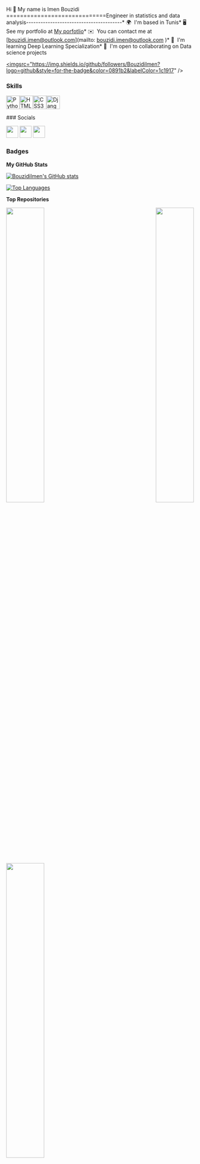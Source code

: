 Hi 👋 My name is Imen Bouzidi
=============================Engineer in statistics and data analysis----------------------------------------* 🌍  I'm based in Tunis* 🖥️  See my portfolio at [My porfotlio](http://bouzidiimen.github.io/BouzidiImenn/)* ✉️  You can contact me at [bouzidi.imen@outlook.com](mailto: bouzidi.imen@outlook.com )* 🧠  I'm learning Deep Learning Specialization* 🤝  I'm open to collaborating on Data science projects

<a href="https://www.github.com/BouzidiImen" target="_blank" rel="noreferrer"><imgsrc="https://img.shields.io/github/followers/BouzidiImen?logo=github&style=for-the-badge&color=0891b2&labelColor=1c1917" /></a>

### Skills

<p align="left"><a href="https://www.python.org/" target="_blank" rel="noreferrer"><img src="https://raw.githubusercontent.com/danielcranney/readme-generator/main/public/icons/skills/python-colored.svg" width="36" height="36" alt="Python" /></a><a href="https://developer.mozilla.org/en-US/docs/Glossary/HTML5" target="_blank" rel="noreferrer"><img src="https://raw.githubusercontent.com/danielcranney/readme-generator/main/public/icons/skills/html5-colored.svg" width="36" height="36" alt="HTML5" /></a><a href="https://www.w3.org/TR/CSS/#css" target="_blank" rel="noreferrer"><img src="https://raw.githubusercontent.com/danielcranney/readme-generator/main/public/icons/skills/css3-colored.svg" width="36" height="36" alt="CSS3" /></a><a href="https://www.djangoproject.com/" target="_blank" rel="noreferrer"><img src="https://raw.githubusercontent.com/danielcranney/readme-generator/main/public/icons/skills/django-colored-dark.svg" width="36" height="36" alt="Django" /></a></p>
### Socials<p align="left"> <a href="https://www.github.com/BouzidiImen" target="_blank" rel="noreferrer"><img src="https://raw.githubusercontent.com/danielcranney/readme-generator/main/public/icons/socials/github-dark.svg" width="32" height="32" /></a> <a href="https://www.linkedin.com/in/imen-bouzidi-970643162/" target="_blank" rel="noreferrer"><img src="https://raw.githubusercontent.com/danielcranney/readme-generator/main/public/icons/socials/linkedin.svg" width="32" height="32" /></a> <a href="http://www.medium.com/imen-bouzidi" target="_blank" rel="noreferrer"><img src="https://raw.githubusercontent.com/danielcranney/readme-generator/main/public/icons/socials/medium-dark.svg" width="32" height="32" /></a></p>

### Badges

<b>My GitHub Stats</b>

<a href="http://www.github.com/BouzidiImen"><img src="https://github-readme-stats.vercel.app/api?username=BouzidiImen&show_icons=true&hide=&count_private=true&title_color=0891b2&text_color=ffffff&icon_color=0891b2&bg_color=1c1917&hide_border=true&show_icons=true" alt="BouzidiImen's GitHub stats" /></a>

<a href="https://github.com/BouzidiImen" align="left"><img src="https://github-readme-stats.vercel.app/api/top-langs/?username=BouzidiImen&langs_count=10&title_color=0891b2&text_color=ffffff&icon_color=0891b2&bg_color=1c1917&hide_border=true&locale=en&custom_title=Top%20%Languages" alt="Top Languages" /></a>

<b>Top Repositories</b>

<div width="100%" align="center"><a href="https://github.com/BouzidiImen/Social_media_Prediction_depression" align="left"><img align="left" width="45%" src="https://github-readme-stats.vercel.app/api/pin/?username=BouzidiImen&repo=Social_media_Prediction_depression&title_color=0891b2&text_color=ffffff&icon_color=0891b2&bg_color=1c1917&hide_border=true&locale=en" /></a><a href="https://github.com/BouzidiImen/SensClust" align="right"><img align="right" width="45%" src="https://github-readme-stats.vercel.app/api/pin/?username=BouzidiImen&repo=SensClust&title_color=0891b2&text_color=ffffff&icon_color=0891b2&bg_color=1c1917&hide_border=true&locale=en" /></a></div><br /><br /><br /><br /><br /><br /><br />

<br /><br /><br /><br /><br />

<div width="100%" align="center"><a href="https://github.com/BouzidiImen/Energy_prediction_TS" align="left"><img align="left" width="45%" src="https://github-readme-stats.vercel.app/api/pin/?username=BouzidiImen&repo=Energy_prediction_TS&title_color=0891b2&text_color=ffffff&icon_color=0891b2&bg_color=1c1917&hide_border=true&locale=en" /></a></div>
